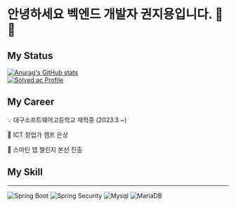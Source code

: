 # 안녕하세요 벡엔드 개발자 권지용입니다. 👋👋

## My Status
[![Anurag's GitHub stats](https://github-readme-stats.vercel.app/api?username=gwon11225)]()  
[![Solved.ac Profile](http://mazassumnida.wtf/api/generate_badge?boj=gwonjiyoung07)](https://solved.ac/gwonjiyoung07)

## My Career
💡 대구소프트웨어고등학교 재학중 (2023.3 ~)

🏅 ICT 창업가 캠프 은상

🏅 스마틴 앱 챌린지 본선 진출

## My Skill
---
![Spring Boot](https://img.shields.io/badge/SpringBoot-6DB33F?logo=spring%20boot&logoColor=white&style=for-the-badge)
![Spring Security](https://img.shields.io/badge/SpringSecurity-6DB33F?logo=springsecurity&logoColor=white&style=for-the-badge)
![Mysql](https://img.shields.io/badge/Mysql-4479A1?logo=mysql&logoColor=white&style=for-the-badge)
![MariaDB](https://img.shields.io/badge/MariaDB-003545?logo=mariadb&logoColor=white&style=for-the-badge)
